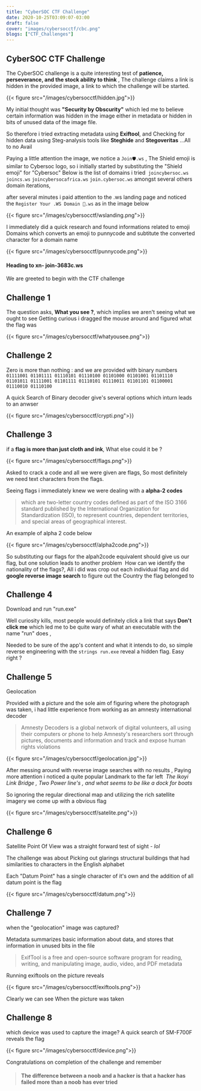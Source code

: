 ```yaml
---
title: "CyberSOC CTF Challenge"
date: 2020-10-25T03:09:07-03:00
draft: false
cover: "images/cybersocctf/cbc.png"
blogs: ["CTF_Challenges"]
---
```



## CyberSOC CTF Challenge 


The CyberSOC challenge is a quite interesting test of **patience, perseverance, and the stock ability to think** ,
The challenge claims a link is hidden in the provided image, a link to which the challenge will be started.

{{< figure src="/images/cybersocctf/hidden.jpg">}}


My initial thought was **"Security by Obscurity"** which led me to believe certain information was hidden in the image either in metadata or hidden in bits of unused data of the image file. 

So therefore i tried extracting metadata using **Exiftool**, and Checking for hidden data using Steg-analysis tools like **Steghide** and **Stegoveritas** …All to no Avail 

Paying a little attention the image, we notice a `Join🛡️.ws` , The Shield emoji is similar to Cybersoc logo, so i initially started by substituting the "Shield emoji" for "Cybersoc"
Below is the list of domains i tried 
`joincybersoc.ws` `joincs.ws` `joincybersocafrica.ws` `join.cybersoc.ws`
amongst several others domain iterations,

after several minutes i paid attention to the .ws landing page and noticed the `Register Your .WS Domain 🙂.ws` as in the image below

{{< figure src="/images/cybersocctf/wslanding.png">}}

I immediately did a quick research and found informations related to emoji Domains
which converts an emoji to punnycode and subtitute the converted character for a domain name

{{< figure src="/images/cybersocctf/punnycode.png">}}

#### Heading to xn- join-3683c.ws
We are greeted to begin  with the CTF challenge


## Challenge 1
The question asks, **What you see ?**, which implies we aren't seeing what we ought to see
Getting curious i dragged the mouse around and figured what the flag was

{{< figure src="/images/cybersocctf/whatyousee.png">}}

## Challenge 2

Zero is more than nothing : and we are provided with binary numbers
 
`01111001 01101111 01110101 01110100 01101000 01101001 01101110 01101011 01111001 01101111 01110101 01110011 01101101 01100001 01110010 01110100`

A quick Search of Binary decoder give's several options which inturn leads to an anwser

{{< figure src="/images/cybersocctf/crypti.png">}}

## Challenge 3
if a **flag is more than just cloth and ink**, What else could it be ?

{{< figure src="/images/cybersocctf/flags.png">}}

Asked to crack a code and all we were given are flags, So most definitely we need text characters from the flags.

Seeing flags i immediately knew we were dealing with a **alpha-2 codes**
 >which are two-letter country codes defined as part of the ISO 3166 standard published by the International Organization for Standardization (ISO), to represent countries, dependent territories, and special areas of geographical interest.

An example of alpha 2 code below

{{< figure src="/images/cybersocctf/alpha2code.png">}}

So substituting our flags for the alpah2code equivalent should give us our flag,
but one solution leads to another problem 
How can we identify the nationality of the flags?, All i did was crop out each individual flag and did **google reverse image search** to figure out the Country the flag belonged to


## Challenge 4
Download and run "run.exe"

Well curiosity kills, most people would definitely click a link that says **Don't click me** which led me to be quite wary of what an executable with the name "run" does ,

Needed to be sure of the app's content and what it intends to do, so simple reverse engineering with the `strings run.exe` reveal a hidden flag.
Easy right ?


## Challenge 5
Geolocation 

Provided with a picture and the sole aim of figuring where the photograph was taken, i had little experience from working as an amnesty international decoder 

>Amnesty Decoders is a global network of digital volunteers, all using 
 their computers or phone to help Amnesty's researchers sort through pictures, documents and information and track and expose human rights violations

{{< figure src="/images/cybersocctf/geolocation.jpg">}}

After messing around with reverse image searches with no results , Paying more attention i noticed a quite popular Landmark to the far left 
_The Ikoyi Link Bridge , Two Power line's , and what seems to be like a dock for boats_

So ignoring the regular directional map and utilizing the rich satellite imagery we come up with a obvious flag

{{< figure src="/images/cybersocctf/satelite.png">}}

## Challenge 6
Satellite Point Of View was a straight forward test of sight - _lol_

The challenge was about Picking out glarings structural buildings that had similarities to characters in the English alphabet 

Each "Datum Point" has a single character of it's own and the addition of all datum point is the flag

{{< figure src="/images/cybersocctf/datum.png">}}

## Challenge 7
when the "geolocation" image was captured?

Metadata summarizes basic information about data, and stores that information in unused bits in the file 

>ExifTool is a free and open-source software program for reading,  writing, and manipulating image, audio, video, and PDF metadata


Running exiftools on the picture reveals

{{< figure src="/images/cybersocctf/exiftools.png">}}

Clearly we can see When the picture was taken

## Challenge 8
which device was used to capture the image?
A quick search of SM-F700F reveals the flag


{{< figure src="/images/cybersocctf/device.png">}}

Congratulations on completion of the challenge and remember

>#### The difference between a noob and a hacker is that a hacker has failed more than a noob has ever tried
